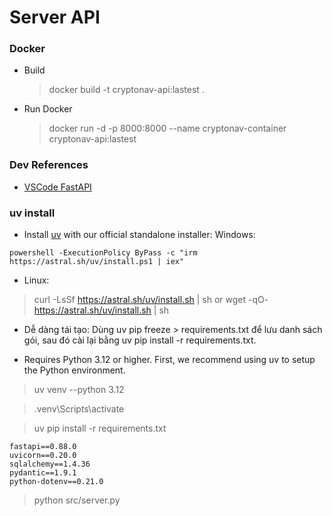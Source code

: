 # Server API

### Docker

- Build

  > docker build -t cryptonav-api:lastest .

- Run Docker
  > docker run -d -p 8000:8000 --name cryptonav-container cryptonav-api:lastest

### Dev References

- [VSCode FastAPI](https://code.visualstudio.com/docs/python/tutorial-fastapi)

### uv install

- Install [uv](https://docs.astral.sh/uv/) with our official standalone installer:
  Windows:

```
powershell -ExecutionPolicy ByPass -c "irm https://astral.sh/uv/install.ps1 | iex"
```
- Linux:
> curl -LsSf https://astral.sh/uv/install.sh | sh
or
> wget -qO- https://astral.sh/uv/install.sh | sh

- Dễ dàng tái tạo: Dùng uv pip freeze > requirements.txt để lưu danh sách gói, sau đó cài lại bằng uv pip install -r requirements.txt.

- Requires Python 3.12 or higher. First, we recommend using uv to setup the Python environment.

> uv venv --python 3.12

> .venv\Scripts\activate

> uv pip install -r requirements.txt

```
fastapi==0.88.0
uvicorn==0.20.0
sqlalchemy==1.4.36
pydantic==1.9.1
python-dotenv==0.21.0

```

> python src/server.py
